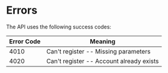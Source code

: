 # Errors

The API uses the following success codes:


Error Code | Meaning
---------- | -------
4010 | Can't register -- Missing parameters
4020 | Can't register -- Account already exists
